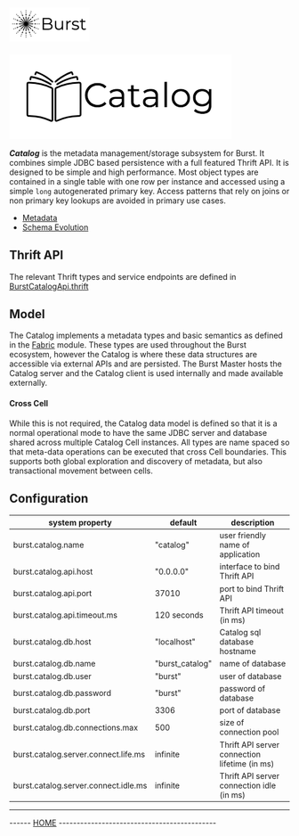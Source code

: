 ![Burst](../doc/burst_small.png "")
--

![](./doc/catalog.png "")

___Catalog___ is the metadata management/storage subsystem for Burst. It combines
simple JDBC based persistence with a full featured Thrift API.  It is designed to
be simple and high performance. Most object types are contained in a single
table with one row per instance and accessed using a simple `long` autogenerated
primary key. Access patterns that rely on joins or non primary key lookups are
avoided in primary use cases.

* [Metadata](./doc/metadata.md)
* [Schema Evolution](./doc/evolution.md)

## Thrift API
The relevant Thrift types and service endpoints are
defined in [BurstCatalogApi.thrift](src/main/thrift/catalogService.thrift)

## Model
The Catalog implements a metadata types and basic semantics as defined
in the [Fabric](../burst-fabric/readme.md) module. These types are
used throughout the Burst ecosystem, however the Catalog is where
these data structures are accessible via external APIs and are persisted.
The Burst Master hosts the Catalog server and the Catalog client is used internally
and made available externally.

#### Cross Cell
While this is not required, the Catalog data model is defined so that
it is a normal operational mode to have the
same JDBC server and database shared across multiple Catalog Cell instances.
All types are name spaced so that meta-data operations can be executed
that cross Cell boundaries. This supports both global exploration and discovery
of metadata, but also transactional movement between cells.


## Configuration
|  system property |  default |  description |
|---|---|---|
|  burst.catalog.name |  "catalog" |  user friendly name of application  |
|  burst.catalog.api.host |  "0.0.0.0" |  interface to bind Thrift API  |
|  burst.catalog.api.port |  37010 |  port to bind Thrift API  |
|  burst.catalog.api.timeout.ms |  120 seconds |  Thrift API timeout (in ms)  |
|  burst.catalog.db.host |  "localhost" |  Catalog sql database hostname  |
|  burst.catalog.db.name |  "burst_catalog" |  name of database  |
|  burst.catalog.db.user |  "burst" |  user of database  |
|  burst.catalog.db.password |  "burst" |  password of database  |
|  burst.catalog.db.port |  3306 |  port of database  |
|  burst.catalog.db.connections.max |  500 |  size of connection pool  |
|  burst.catalog.server.connect.life.ms |  infinite |  Thrift API server connection lifetime (in ms)  |
|  burst.catalog.server.connect.idle.ms |  infinite |   Thrift API server connection idle (in ms)   |




---
------ [HOME](../readme.md) --------------------------------------------
